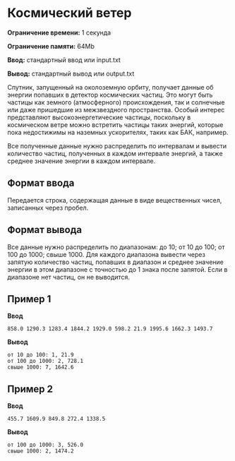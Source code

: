 # Космический ветер

**Ограничение времени:** 1 секунда

**Ограничение памяти:** 64Mb

**Ввод:** стандартный ввод или input.txt

**Вывод:** стандартный вывод или output.txt

Спутник, запущенный на околоземную орбиту, получает данные об энергии попавших в детектор космических частиц. Это могут быть частицы как земного (атмосферного) происхождения, так и солнечные или даже пришедшие из межзвездного пространства. Особый интерес представляют высокоэнергетические частицы, поскольку в космическом ветре можно встретить частицы таких энергий, которые пока недостижимы на наземных ускорителях, таких как БАК, например.

Все полученные данные нужно распределить по интервалам и вывести количество частиц, полученных в каждом интервале энергий, а также среднее значение энергии в каждом интервале.

## Формат ввода

Передается строка, содержащая данные в виде вещественных чисел, записанных через пробел.

## Формат вывода

Все данные нужно распределить по диапазонам: до 10; от 10 до 100; от 100 до 1000; свыше 1000.
Для каждого диапазона вывести через запятую количество частиц, попавших в диапазон и среднее значение энергии в этом диапазоне с точностью до 1 знака после запятой. Если в диапазоне нет частиц, он не выводится.

## Пример 1

**Ввод**
```
858.0 1290.3 1283.4 1844.2 1929.0 598.2 21.9 1995.6 1662.3 1493.7
```

**Вывод**
```
от 10 до 100: 1, 21.9
от 100 до 1000: 2, 728.1
свыше 1000: 7, 1642.6
```

## Пример 2

**Ввод**
```
455.7 1609.9 849.8 272.4 1338.5
```

**Вывод**
```
от 100 до 1000: 3, 526.0
свыше 1000: 2, 1474.2